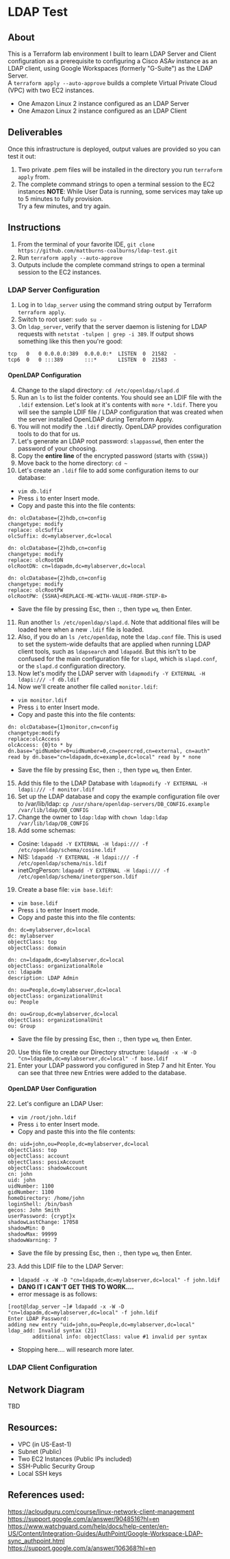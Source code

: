 # LDAP Test
## About
This is a Terraform lab environment I built to learn LDAP Server and Client configuration as a prerequisite to configuring a Cisco ASAv instance as an LDAP client, using Google Workspaces (formerly "G-Suite") as the LDAP Server. </br>
A `terraform apply --auto-approve` builds a complete Virtual Private Cloud (VPC) with two EC2 instances. </br>
- One Amazon Linux 2 instance configured as an LDAP Server
- One Amazon Linux 2 instance configured as an LDAP Client

## Deliverables
Once this infrastructure is deployed, output values are provided so you can test it out:</br>
1. Two private .pem files will be installed in the directory you run `terraform apply` from.
2. The complete command strings to open a terminal session to the EC2 instances
**NOTE**: While User Data is running, some services may take up to 5 minutes to fully provision.</br>
Try a few minutes, and try again.

## Instructions
1. From the terminal of your favorite IDE, `git clone https://github.com/mattburns-coalburns/ldap-test.git`
2. Run `terraform apply --auto-approve`
3. Outputs include the complete command strings to open a terminal session to the EC2 instances.

### LDAP Server Configuration
1. Log in to `ldap_server` using the command string output by Terraform `terraform apply`.
2. Switch to root user: `sudo su -`
3. On `ldap_server`, verify that the server daemon is listening for LDAP requests with `netstat -tulpen | grep -i 389`. If output shows something like this then you're good:
```
tcp   0   0 0.0.0.0:389  0.0.0.0:*  LISTEN  0  21582  -         
tcp6  0   0 :::389       :::*       LISTEN  0  21583  -
```
#### OpenLDAP Configuration
4. Change to the slapd directory: `cd /etc/openldap/slapd.d`
5. Run an `ls` to list the folder contents. You should see an LDIF file with the `.ldif` extension. Let's look at it's contents with `more *.ldif`. There you will see the sample LDIF file / LDAP configuration that was created when the server installed OpenLDAP during Terraform Apply.
6. You will not modify the `.ldif` directly. OpenLDAP provides configuration tools to do that for us.
7. Let's generate an LDAP root password: `slappasswd`, then enter the password of your choosing.
8. Copy the **entire line** of the encrypted password (starts with `{SSHA}`)
9. Move back to the home directory: `cd ~`
10. Let's create an `.ldif` file to add some configuration items to our database: </br>
- `vim db.ldif`
- Press `i` to enter Insert mode.
- Copy and paste this into the file contents:
```
dn: olcDatabase={2}hdb,cn=config
changetype: modify
replace: olcSuffix
olcSuffix: dc=mylabserver,dc=local

dn: olcDatabase={2}hdb,cn=config
changetype: modify
replace: olcRootDN
olcRootDN: cn=ldapadm,dc=mylabserver,dc=local

dn: olcDatabase={2}hdb,cn=config
changetype: modify
replace: olcRootPW
olcRootPW: {SSHA}<REPLACE-ME-WITH-VALUE-FROM-STEP-8>
```
- Save the file by pressing Esc, then `:`, then type `wq`, then Enter.
11. Run another `ls /etc/openldap/slapd.d`.  Note that additional files will be loaded here when a new `.ldif` file is loaded.
12. Also, if you do an `ls /etc/openldap`, note the `ldap.conf` file. This is used to set the system-wide defaults that are applied when running LDAP client tools, such as `ldapsearch` and `ldapadd`. But this isn't to be confused for the main configuration file for `slapd`, which is `slapd.conf`, or the `slapd.d` configuration directory.
13. Now let's modify the LDAP server with `ldapmodify -Y EXTERNAL -H ldapi:/// -f db.ldif`
14. Now we'll create another file called `monitor.ldif`: 
- `vim monitor.ldif`
- Press `i` to enter Insert mode.
- Copy and paste this into the file contents:
```
dn: olcDatabase={1}monitor,cn=config
changetype:modify
replace:olcAccess
olcAccess: {0}to * by dn.base="gidNumber=0+uidNumber=0,cn=peercred,cn=external, cn=auth" read by dn.base="cn=ldapadm,dc=example,dc=local" read by * none
```
- Save the file by pressing Esc, then `:`, then type `wq`, then Enter.
15. Add this file to the LDAP Database with `ldapmodify -Y EXTERNAL -H ldapi:/// -f monitor.ldif`
16. Set up the LDAP database and copy the example configuration file over to /var/lib/ldap: `cp /usr/share/openldap-servers/DB_CONFIG.example /var/lib/ldap/DB_CONFIG`
17. Change the owner to `ldap:ldap` with `chown ldap:ldap /var/lib/ldap/DB_CONFIG`
18. Add some schemas: 
- Cosine: `ldapadd -Y EXTERNAL -H ldapi:/// -f /etc/openldap/schema/cosine.ldif`
- NIS: `ldapadd -Y EXTERNAL -H ldapi:/// -f /etc/openldap/schema/nis.ldif`
- inetOrgPerson: `ldapadd -Y EXTERNAL -H ldapi:/// -f /etc/openldap/schema/inetorgperson.ldif`
19. Create a base file: `vim base.ldif`:
- `vim base.ldif`
- Press `i` to enter Insert mode.
- Copy and paste this into the file contents:
```
dn: dc=mylabserver,dc=local
dc: mylabserver
objectClass: top
objectClass: domain

dn: cn=ldapadm,dc=mylabserver,dc=local
objectClass: organizationalRole
cn: ldapadm
description: LDAP Admin

dn: ou=People,dc=mylabserver,dc=local
objectClass: organizationalUnit
ou: People

dn: ou=Group,dc=mylabserver,dc=local
objectClass: organizationalUnit
ou: Group
```
- Save the file by pressing Esc, then `:`, then type `wq`, then Enter.
20. Use this file to create our Directory structure: `ldapadd -x -W -D "cn=ldapadm,dc=mylabserver,dc=local" -f base.ldif`
21. Enter your LDAP password you configured in Step 7 and hit Enter. You can see that three new Entries were added to the database.

#### OpenLDAP User Configuration
22. Let's configure an LDAP User:
- `vim /root/john.ldif`
- Press `i` to enter Insert mode.
- Copy and paste this into the file contents:
```
dn: uid=john,ou=People,dc=mylabserver,dc=local
objectClass: top
objectClass: account 
objectClass: posixAccount 
objectClass: shadowAccount 
cn: john 
uid: john 
uidNumber: 1100 
gidNumber: 1100 
homeDirectory: /home/john 
loginShell: /bin/bash 
gecos: John Smith 
userPassword: {crypt}x 
shadowLastChange: 17058 
shadowMin: 0 
shadowMax: 99999
shadowWarning: 7 
```
- Save the file by pressing Esc, then `:`, then type `wq`, then Enter.
23. Add this LDIF file to the LDAP Server: 
- `ldapadd -x -W -D "cn=ldapadm,dc=mylabserver,dc=local" -f john.ldif`
- **DANG IT I CAN'T GET THIS TO WORK....**
- error message is as follows:
```
[root@ldap_server ~]# ldapadd -x -W -D "cn=ldapadm,dc=mylabserver,dc=local" -f john.ldif 
Enter LDAP Password: 
adding new entry "uid=john,ou=People,dc=mylabserver,dc=local"
ldap_add: Invalid syntax (21)
        additional info: objectClass: value #1 invalid per syntax
```
- Stopping here.... will research more later.


### LDAP Client Configuration

## Network Diagram
TBD

## Resources:
- VPC (in US-East-1)
- Subnet (Public)
- Two EC2 Instances (Public IPs included)
- SSH-Public Security Group
- Local SSH keys

## References used:
https://acloudguru.com/course/linux-network-client-management </br>
https://support.google.com/a/answer/9048516?hl=en </br>
https://www.watchguard.com/help/docs/help-center/en-US/Content/Integration-Guides/AuthPoint/Google-Workspace-LDAP-sync_authpoint.html</br>
https://support.google.com/a/answer/106368?hl=en</br>
